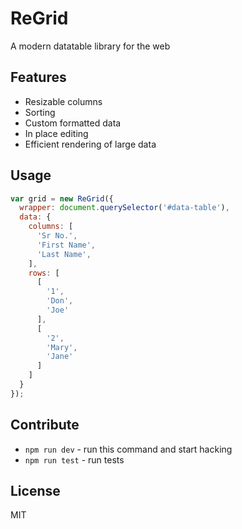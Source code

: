 # ReGrid

A modern datatable library for the web

## Features

* Resizable columns
* Sorting
* Custom formatted data
* In place editing
* Efficient rendering of large data

## Usage

```js
var grid = new ReGrid({
  wrapper: document.querySelector('#data-table'),
  data: {
    columns: [
      'Sr No.',
      'First Name',
      'Last Name',
    ],
    rows: [
      [
        '1',
        'Don',
        'Joe'
      ],
      [
        '2',
        'Mary',
        'Jane'
      ]
    ]
  }
});
```

## Contribute

* `npm run dev` - run this command and start hacking
* `npm run test` - run tests

## License

MIT